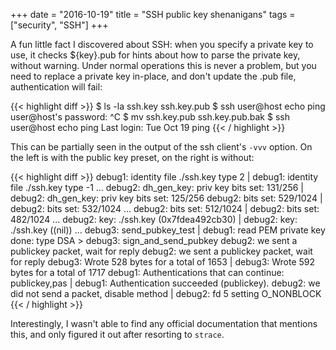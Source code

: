 +++
date = "2016-10-19"
title = "SSH public key shenanigans"
tags = ["security", "SSH"]
+++

A fun little fact I discovered about SSH: when you specify a private key to use, it checks ${key}.pub for hints about how to parse the private key, without warning. Under normal operations this is never a problem, but you need to replace a private key in-place, and don't update the .pub file, authentication will fail:

{{< highlight diff >}}
$ ls -la
ssh.key ssh.key.pub
$ ssh user@host echo ping
user@host's password: ^C
$ mv ssh.key.pub ssh.key.pub.bak
$ ssh user@host echo ping
Last login: Tue Oct 19
ping
{{< / highlight >}}

This can be partially seen in the output of the ssh client's `-vvv` option. On the left is with the public key preset, on the right is without:

{{< highlight diff >}}
debug1: identity file ./ssh.key type 2                   | debug1: identity file ./ssh.key type -1
...
debug2: dh_gen_key: priv key bits set: 131/256           | debug2: dh_gen_key: priv key bits set: 125/256
debug2: bits set: 529/1024                               | debug2: bits set: 532/1024
...
debug2: bits set: 512/1024                               | debug2: bits set: 482/1024
...
debug2: key: ./ssh.key (0x7fdea492cb30)                  | debug2: key: ./ssh.key ((nil))
...
debug3: send_pubkey_test                                 | debug1: read PEM private key done: type DSA
                                                         > debug3: sign_and_send_pubkey
debug2: we sent a publickey packet, wait for reply         debug2: we sent a publickey packet, wait for reply
debug3: Wrote 528 bytes for a total of 1653              | debug3: Wrote 592 bytes for a total of 1717
debug1: Authentications that can continue: publickey,pas | debug1: Authentication succeeded (publickey).
debug2: we did not send a packet, disable method         | debug2: fd 5 setting O_NONBLOCK
{{< / highlight >}}

Interestingly, I wasn't able to find any official documentation that mentions this, and only figured it out after resorting to `strace`.
